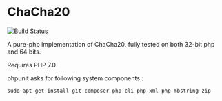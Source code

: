 # ChaCha20

[![Build Status](https://travis-ci.org/nipil/ChaCha20.svg?branch=master)](https://travis-ci.org/nipil/ChaCha20)

A pure-php implementation of ChaCha20, fully tested on both 32-bit php and 64 bits.

Requires PHP 7.0

phpunit asks for following system components :

    sudo apt-get install git composer php-cli php-xml php-mbstring zip
